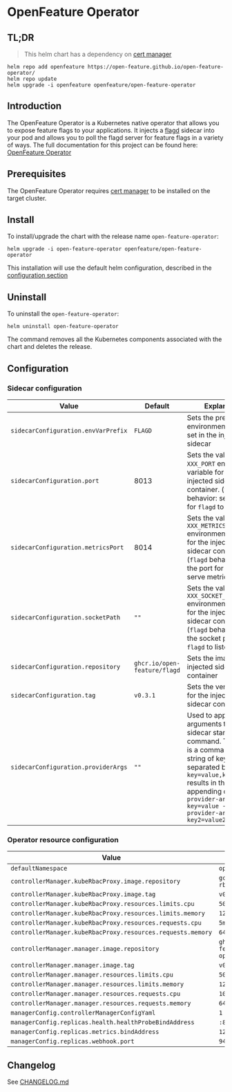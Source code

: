 # OpenFeature Operator

## TL;DR
> This helm chart has a dependency on [cert manager](https://cert-manager.io/docs/installation/)
```
helm repo add openfeature https://open-feature.github.io/open-feature-operator/
helm repo update
helm upgrade -i openfeature openfeature/open-feature-operator
```

## Introduction

The OpenFeature Operator is a Kubernetes native operator that allows you to expose feature flags to your applications. It injects a [flagd](https://github.com/open-feature/flagd) sidecar into your pod and allows you to poll the flagd server for feature flags in a variety of ways.
The full documentation for this project can be found here: [OpenFeature Operator](https://github.com/open-feature/open-feature-operator/tree/main/docs)

## Prerequisites

The OpenFeature Operator requires [cert manager](https://cert-manager.io/docs/installation/) to be installed on the target cluster.

## Install

To install/upgrade the chart with the release name `open-feature-operator`:
```
helm upgrade -i open-feature-operator openfeature/open-feature-operator
```
This installation will use the default helm configuration, described in the [configuration section](#configuration)

## Uninstall

To uninstall the `open-feature-operator`:

```
helm uninstall open-feature-operator
```

The command removes all the Kubernetes components associated with the chart and deletes the release.

## Configuration
<a name="configuration"></a>

### Sidecar configuration
| Value       | Default     | Explanation |
| ----------- | ----------- | ----------- |
| `sidecarConfiguration.envVarPrefix`      | `FLAGD`  | Sets the prefix for all environment variables set in the injected sidecar |
| `sidecarConfiguration.port`      | 8013  | Sets the value of the `XXX_PORT` environment variable for the injected sidecar container. (`flagd` behavior: sets the port for `flagd` to listen on)|
| `sidecarConfiguration.metricsPort`      | 8014  | Sets the value of the `XXX_METRICS_PORT` environment variable for the injected sidecar container. (`flagd` behavior: sets the port for `flagd` serve metrics on)|
| `sidecarConfiguration.socketPath`      | `""`  | Sets the value of the `XXX_SOCKET_PATH` environment variable for the injected sidecar container. (`flagd` behavior: sets the socket path for `flagd` to listen on)|
| `sidecarConfiguration.repository`      | `ghcr.io/open-feature/flagd`  | Sets the image for the injected sidecar container|
| `sidecarConfiguration.tag`      | `v0.3.1`  | Sets the version tag for the injected sidecar container |
| `sidecarConfiguration.providerArgs`      | `""`  | Used to append arguments to the sidecar startup command. This value is a comma separated string of key values separated by '=', e.g. `key=value,key2=value2` results in the appending of `--sync-provider-args key=value --sync-provider-args key2=value2` |

### Operator resource configuration
<!-- x-release-please-start-version -->
| Value       | Default     |
| ----------- | ----------- |
| `defaultNamespace`      | `open-feature-operator`  | [INTERNAL USE ONLY] To override the namespace use the `--namespace` flag. This default is provided to ensure that the kustomize build charts in `/templates` deploy correctly when no `namespace` is provided via the `-n` flag.|
| `controllerManager.kubeRbacProxy.image.repository` | `gcr.io/kubebuilder/kube-rbac-proxy` |
| `controllerManager.kubeRbacProxy.image.tag` | `v0.13.1` |
| `controllerManager.kubeRbacProxy.resources.limits.cpu` | `500m` |
| `controllerManager.kubeRbacProxy.resources.limits.memory` | `128Mi` |
| `controllerManager.kubeRbacProxy.resources.requests.cpu` | `5m` |
| `controllerManager.kubeRbacProxy.resources.requests.memory` | `64Mi` |
| `controllerManager.manager.image.repository` | `ghcr.io/open-feature/open-feature-operator` |
| `controllerManager.manager.image.tag` | `v0.2.23` |
| `controllerManager.manager.resources.limits.cpu` | `500m` |
| `controllerManager.manager.resources.limits.memory` | `128Mi` |
| `controllerManager.manager.resources.requests.cpu` | `10m` |
| `controllerManager.manager.resources.requests.memory` | `64Mi` |
| `managerConfig.controllerManagerConfigYaml` | `1` |
| `managerConfig.replicas.health.healthProbeBindAddress` | `:8081` |
| `managerConfig.replicas.metrics.bindAddress` | `127.0.0.1:8080` |
| `managerConfig.replicas.webhook.port` | `9443` |
<!-- x-release-please-end -->
## Changelog

See [CHANGELOG.md](https://github.com/open-feature/open-feature-operator/blob/main/CHANGELOG.md)
